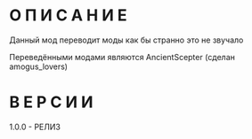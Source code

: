 # О П И С А Н И Е

Данный мод переводит моды как бы странно это не звучало

Переведёнными модами являются AncientScepter (сделан amogus_lovers)

# В Е Р С И И

1.0.0 - РЕЛИЗ 